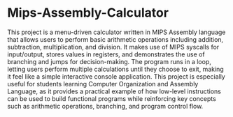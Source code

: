 # Mips-Assembly-Calculator
This project is a menu-driven calculator written in MIPS Assembly language that allows users to perform basic arithmetic operations including addition, subtraction, multiplication, and division. It makes use of MIPS syscalls for input/output, stores values in registers, and demonstrates the use of branching and jumps for decision-making. The program runs in a loop, letting users perform multiple calculations until they choose to exit, making it feel like a simple interactive console application. This project is especially useful for students learning Computer Organization and Assembly Language, as it provides a practical example of how low-level instructions can be used to build functional programs while reinforcing key concepts such as arithmetic operations, branching, and program control flow.
